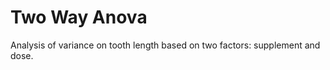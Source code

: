 <h1>Two Way Anova</h1>

Analysis of variance on tooth length based on two factors: supplement and dose.




